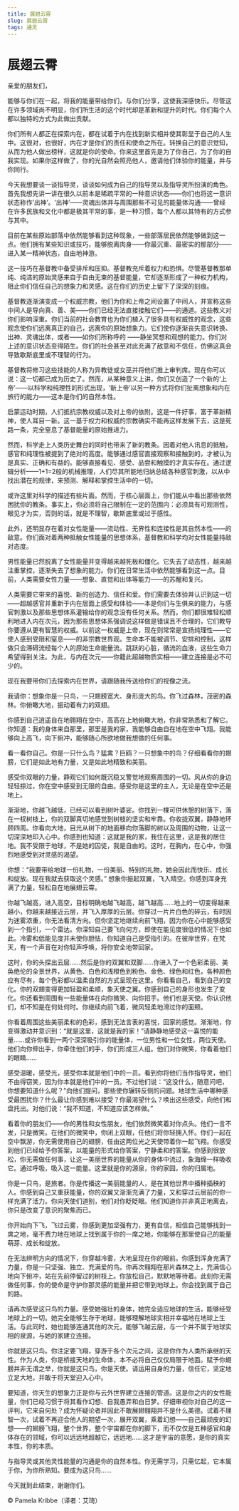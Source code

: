 ```yaml
--- 
title: 展翅云霄 
slug: 展翅云霄 
tags: 通灵 
--- 
```

# 展翅云霄

亲爱的朋友们，

能够与你们在一起，将我的能量带给你们，与你们分享，这使我深感快乐。尽管这在许多领域尚不明显，你们所生活的这个时代却是革新和提升的时代。你们每个人都以独特的方式为此做出贡献。

你们所有人都正在探索内在，都在试着于内在找到新实相并使其彰显于自己的人生中。这很对，也很好，内在才是你们的责任和使命之所在。转换自己的意识觉知，从而为他人做出榜样，这就是你的使命。你来这里首先是为了你自己，为了你的自我实现。如果你这样做了，你的光自然会照亮他人，邀请他们体验你的能量，并与你同行。

今天我想要谈一谈指导灵，谈谈如何成为自己的指导灵以及指导灵所扮演的角色。首先我想先讲一讲在很久以前本是稀疏平常的一种意识状态——你们也将这一意识状态称作‘出神’。‘出神’——灵魂出体并与周围那些不可见的能量体沟通——曾经在许多民族和文化中都是极其平常的事，是一种习惯，每个人都以其特有的方式参与其中。

目前在某些原始部落中依然能够看到这种现象，一些部落居民依然能够做到这一点。他们拥有某些知识或技巧，能够脱离肉身——你最沉重、最密实的那部分——进入某一精神状态，自由地神游。

这一技巧在基督教中备受排斥和压抑。基督教充斥着权力和恐惧。尽管基督教那单纯、纯洁的原始灵感来自于自由无束的基督能量，它却逐渐形成了一种权力机构，阻止你们信任自己的想象力和灵感。这在你们的历史上留下了深深的刻痕。

基督教逐渐演变成一个权威宗教，他们为你和上帝之间设置了中间人，并宣称这些中间人是导向真、善、美——你们已经无法直接接触它们——的通道。这些教义对你们影响深重。你们当前的社会教育也为你们植入了很多具有权威性的观念，这些观念使你们远离真正的自己，远离你的原始想象力。它们使你逐渐丧失意识转换、出神、灵魂出体，或者——如你们所称呼的 ——静坐冥想和观想的能力。你们对上述的意识状态变得陌生。你们的社会甚至对此充满了敌意和不信任，仿佛这真会导致歇斯底里或不理智的行为。

基督教将修习这些技能的人称为异教徒或女巫并将他们推上审判席。现在你可以说：这一切都已成为历史了。然而，从某种意义上讲，你们又创造了一个新的‘上帝’——以科学和纯理性的形式出现，‘新上帝’以另一种方式将你们扯离想象和内在旅行的能力——这本是你们的自然本性。

启蒙运动时期，人们抵抗宗教权威以及对上帝的依附。这是一件好事，富于革新精神，使人耳目一新。这一基于权力和权威的宗教确实不能再这样发展下去，这是死路一条，完全窒息了基督能量的原始推进力。

然而，科学走上人类历史舞台的同时也带来了新的教条。因着对他人讯息的抵触，感官和纯理性被提到了绝对的高度。能够通过感官直接观察和接触到的，才被认为是真实、正确和有益的。能够直接看见、感受、品尝和触摸的才真实存在。通过逻辑分析——1+1=2般的机械推理，人们尽其所能地归纳总结各种感官刺激，以从中找出潜在的规律，来预测、解释和掌控生活中的一切。

或许这里对科学的描述有些片面。然而，于核心层面上，你们能从中看出那些依然困扰你的教条。事实上，你必须将自己限制在一定的范围内：必须具有可观测性，眼见才为实，否则的话，就是不理智，歇斯底里或过于感性。

此外，还明显存在着对女性能量——流动性、无界性和连接性是其自然本性——的敌意。你们面对着两种抵触女性能量的思想体系，基督教和科学均对女性能量持敌对态度。

男性能量已然脱离了女性能量并变得越来越死板和僵化。它失去了动态性，越来越注重掌控，逐渐失去了想象的能力。你们在日常生活中依然能够看到这一点。目前，人类需要女性力量——想象、直觉和出体等能力——的苏醒和复兴。

人类需要它带来的喜悦、新的创造力、信任和爱。你们需要去体验并认识到这一切——超越感官并重新于内在层面上感受和体验——本是你们与生俱来的能力，与感官刺激以及那些思想体系灌输给你的观念没有任何关系。然而，你们都很难轻松顺利地进入内在次元，因为那些思想体系强调说这样做是错误且不合理的，它们教导你要遵从更有智慧的权威。以前这一权威是上帝，现在则常常是宣扬纯理性——它使人感到受限和窒息——的非宗教世界观。生命本不能被调节、安排和控制，这样做只会滞碍流经每个人的原始生命能量流。跳跃的心脏，循流的血液，这些生命力希望得到关注。为此，与内在次元——你籍此超越物质实相——建立连接是必不可少的。

现在我要带你们去探索内在世界，请跟随我传送给你们的视像之流。

我请你：想象你是一只鸟，一只翅膀宽大、身形庞大的鸟。你飞过森林，茂密的森林。你俯瞰大地，振动着有力的双翅。

你感到自己逍遥自在地翱翔在空中，高高在上地俯瞰大地，你非常熟悉和了解它。你知道：我的身体来自那里，那里是我的家，我能够自由自在地在空中飞翔。我能够向上高飞，向下俯冲，能够随心所欲地做我想做的任何事。

看一看你自己。你是一只什么鸟？猛禽？巨鸥？一只想象中的鸟？仔细看看你的翅膀，它们是如此地有力量，又是如此地精致和美丽。

感受你双眼的力量，静观它们如何既沉稳又警觉地观察周围的一切。风从你的身边轻轻掠过，你在空中感受到无限的自由。感受你是这里的主人，无论是在空中还是地上。

渐渐地，你越飞越低，已经可以看到树叶婆娑。你找到一棵可供休憩的树落下，落在一杈树枝上，你的双脚真切地感觉到树枝的坚实和牢靠。你收拢双翼，静静地环顾四周。你看向大地，目光从树下的地面移向你落脚的树以及周围的动物，让这一切深深地印入心中。你感到也知道：这就是我的家，我住在这里，这是我的居住地。我不受限于地球，不是她的囚徒，我是自由的。这时，在胸内，在心中，你强烈地感受到对灵感的渴望。

你想：“我要带给地球一份礼物，一份美丽、特别的礼物，她会因此而快乐、成长和绽放。现在我就去获取这个灵感。” 想象你振起双翼，飞入晴空。你感到浑身充满了力量，轻松自在地展翅云霄。

你越飞越高，进入高空，目标明确地越飞越高，越飞越高……地上的一切变得越来越小，你越来越接近云层，并飞入厚厚的云层。你穿过一片片白色的碎云，有时因为迷雾浓重，你无法看清方向。但你坚定地继续向前飞翔，因为你在心中能够感受到一个指引，一个雷达。你深知自己要飞向何方，即使在能见度很低的情况下也如此。冷雾和低能见度并未使你胆怯，你知道自己是受指引的。在彼岸世界，在梵天，有一个声音在对你轻声呼唤，将你安全地带回家。

这时，你的头探出云层……然后是你的双翼和双脚……你进入了一个色彩柔丽、美奂绝伦的全景世界，从黄色、白色和浅橙色到粉色、金色、绿色和红色，各种颜色应有尽有，每个色彩都以温柔自然的方式呈现在这里。你看看自己，看到自己的变化。你的双翅变得更加轻盈和柔顺，象天使之翼。你感到自己的身形也发生了变化。你还看到周围有一些能量体在向你微笑、向你招手。他们也是天使。你认识他们，却不知是在何处何时。你继续向前飞着，微风轻柔地滑过你的面颊。

你看着周围这些美丽柔和的色彩，感到无法言表的喜悦，回家的感觉。渐渐地，你变得激动并意识到：“就是这里，这就是我的家！”请静静地感受这一喜悦的能量……或许你看到一两个深深吸引你的能量体，一位男性和一位女性，两位天使。他们向你伸出手，你牵住他们的手，你们形成三人组。他们对你微笑，你看着他们的眼睛……

感受温暖，感受光，感受你本就是他们中的一员。看到你将他们当作指导灵，他们不由得窃笑，因为你本就是他们中的一员。不过他们说：“这没什么，随意问吧，你想要知道什么呢？”向他们提问，那些使你辗转反侧的问题。地球生活中哪种感受最困扰你？什么最让你感到难以接受？你最渴望什么？唤出这些感受，向他们和盘托出。对他们说：“我不知道，不知道应该怎样做。”

看着你的朋友们——你的男性和女性朋友，他们依然微笑着对你点头。他们一言不发，只是微笑。在他们的微笑中，你闭上双眼，任他们将你轻拥入怀。你们一起在空中飘游，你无需使用自己的翅膀，任由这两位光之天使带着你一起飞翔。你感受到他们已经给予你答案，以能量的形式给你答案，宁静柔和的答案。你感到很放松，你无需做任何事，让这一美丽世界的能量从你的身体中流过，象海绵一样吸收它。通过呼吸，吸入这一能量。这里就是你的源泉，你的家园，你的归属地。

你是一只鸟，是旅者。你是传播这一美丽能量的人，是在其他世界中播种插秧的人。你感到自己又重获能量，你的双翼又渐渐充满了力量，又和穿过云层前的你一样充满了活力。你向天使们道别，他们对你眨眨眼。他们知道你并非真正地离去，你只是改变了意识的聚焦而已。

你开始向下飞，飞过云雾，你感到更加坚强有力，更有自信，相信自己能够找到一席之地，毫不费力地在地球上找到属于你的一席之地，你能够在那里使自己的能量萌芽、成长和绽放。

在无法辨明方向的情况下，你穿越冷雾，大地呈现在你的眼前。你感到浑身充满了力量，你是一只坚强、独立、充满爱的鸟。你再次翱翔在那片森林之上，充满信心地向下俯冲，站在先前停留过的树枝上。你放松自己，默默地等待着。此刻你无需做任何事，你的使命是守护你那灵感的能量并把它带到地球上。你会找到属于自己的路。

请再次感受这只鸟的力量。感受她强壮的身体，她完全适应地球的生活，能够经受地球上的一切。她完全能够生存于地球，能够理解地球实相并幸福地在地球上生活。与此同时，她也能够连通其他的次元，能够飞越云层，与一个并不属于地球实相的泉源，与她的家建立连接。

你就是这只鸟。你注定要飞翔，穿游于各个次元之间，这是你作为人类所承继的天性。作为人类，你是桥接天地的生命体，本不必将自己仅仅局限于地面。赋予你翅膀并非无谓之举，你就是这只鸟，你是天使。请运用自身的力量，信任它，坚定地立足大地，并敢于将天堂迎入心中。

要知道，你天生的想象力正是你与云外世界建立连接的管道。这是你之内的女性能量，你们已经习惯于将其看作幻想、自我愚弄和白日梦。仔细审视你对自己的这一评判，它来自何处？成为怀疑论者并因此不敢展翅翱翔并不是什么美德。试着不理智一次，试着不再迎合他人的期望一次，展开双翼，乘着幻想——自己最顽皮的幻想——的翅膀飞翔，整个世界，整个宇宙都在你的脚下，而不仅仅是五种感官和身体存在的领域，你可以远远地超越它，远远地……这才是宇宙的意愿，是你的真实本性，你的本质。

与指导灵或其他灵性能量的沟通是你的自然本性。你无需学习，只需忆起，它本属于你，为你所熟知。要成为这只鸟……

今天就到此结束，谢谢你们。

© Pamela Kribbe（译者：艾琦）